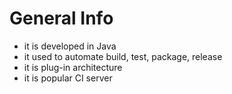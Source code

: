 
General Info
============

+ it is developed in Java
+ it used to automate build, test, package, release
+ it is plug-in architecture
+ it is popular CI server